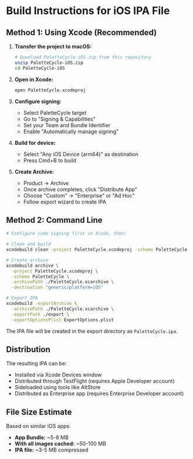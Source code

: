 # Build Instructions for iOS IPA File

## Method 1: Using Xcode (Recommended)

1. **Transfer the project to macOS:**
   ```bash
   # Download PaletteCycle-iOS.zip from this repository
   unzip PaletteCycle-iOS.zip
   cd PaletteCycle-iOS
   ```

2. **Open in Xcode:**
   ```bash
   open PaletteCycle.xcodeproj
   ```

3. **Configure signing:**
   - Select PaletteCycle target
   - Go to "Signing & Capabilities"
   - Set your Team and Bundle Identifier
   - Enable "Automatically manage signing"

4. **Build for device:**
   - Select "Any iOS Device (arm64)" as destination
   - Press Cmd+B to build

5. **Create Archive:**
   - Product → Archive
   - Once archive completes, click "Distribute App"
   - Choose "Custom" → "Enterprise" or "Ad Hoc"
   - Follow export wizard to create IPA

## Method 2: Command Line

```bash
# Configure code signing first in Xcode, then:

# Clean and build
xcodebuild clean -project PaletteCycle.xcodeproj -scheme PaletteCycle

# Create archive
xcodebuild archive \
  -project PaletteCycle.xcodeproj \
  -scheme PaletteCycle \
  -archivePath ./PaletteCycle.xcarchive \
  -destination "generic/platform=iOS"

# Export IPA
xcodebuild -exportArchive \
  -archivePath ./PaletteCycle.xcarchive \
  -exportPath ./export \
  -exportOptionsPlist ExportOptions.plist
```

The IPA file will be created in the export directory as `PaletteCycle.ipa`.

## Distribution

The resulting IPA can be:
- Installed via Xcode Devices window
- Distributed through TestFlight (requires Apple Developer account)
- Sideloaded using tools like AltStore
- Distributed as Enterprise app (requires Enterprise Developer account)

## File Size Estimate

Based on similar iOS apps:
- **App Bundle:** ~5-8 MB
- **With all images cached:** ~50-100 MB
- **IPA file:** ~3-5 MB compressed